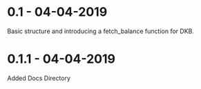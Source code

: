 # 0.1 - 04-04-2019
Basic structure and introducing a fetch_balance function for DKB.

# 0.1.1 - 04-04-2019
Added Docs Directory
